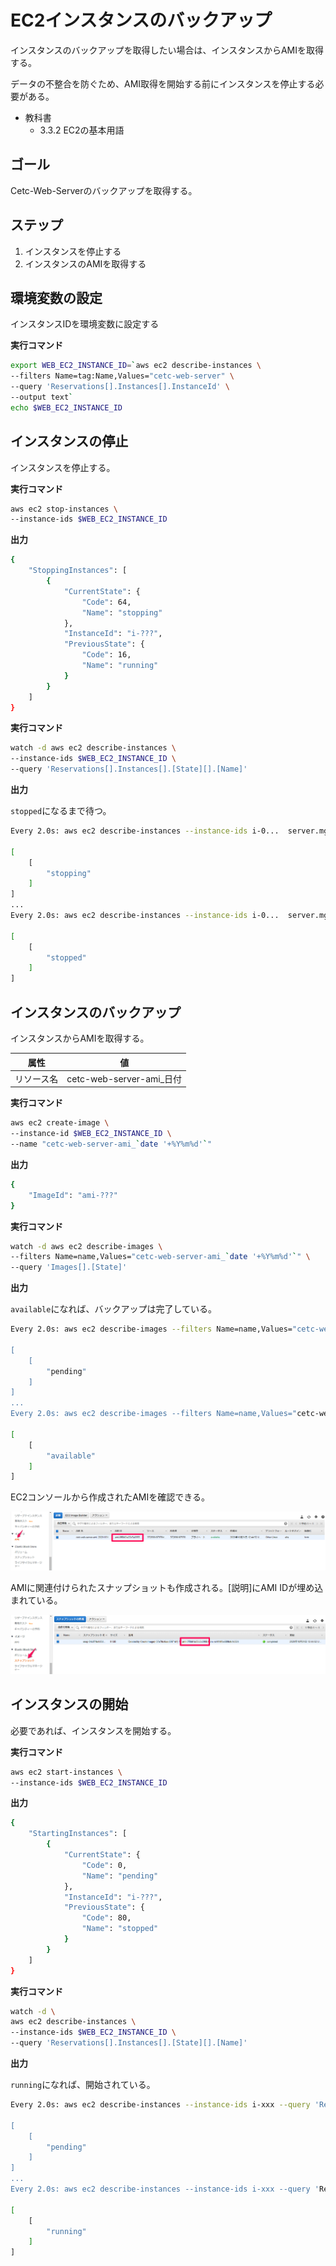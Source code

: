 # EC2インスタンスのバックアップ

インスタンスのバックアップを取得したい場合は、インスタンスからAMIを取得する。

データの不整合を防ぐため、AMI取得を開始する前にインスタンスを停止する必要がある。

- 教科書
    - 3.3.2 EC2の基本用語

## ゴール
Cetc-Web-Serverのバックアップを取得する。

## ステップ
1. インスタンスを停止する
2. インスタンスのAMIを取得する

## 環境変数の設定

インスタンスIDを環境変数に設定する

**実行コマンド**
```bash
export WEB_EC2_INSTANCE_ID=`aws ec2 describe-instances \
--filters Name=tag:Name,Values="cetc-web-server" \
--query 'Reservations[].Instances[].InstanceId' \
--output text`
echo $WEB_EC2_INSTANCE_ID
```
## インスタンスの停止

インスタンスを停止する。

**実行コマンド**

```bash
aws ec2 stop-instances \
--instance-ids $WEB_EC2_INSTANCE_ID
```
**出力**

```bash
{
    "StoppingInstances": [
        {
            "CurrentState": {
                "Code": 64,
                "Name": "stopping"
            },
            "InstanceId": "i-???",
            "PreviousState": {
                "Code": 16,
                "Name": "running"
            }
        }
    ]
}
```

**実行コマンド**
```bash
watch -d aws ec2 describe-instances \
--instance-ids $WEB_EC2_INSTANCE_ID \
--query 'Reservations[].Instances[].[State][].[Name]'
```
**出力**

`stopped`になるまで待つ。

```bash
Every 2.0s: aws ec2 describe-instances --instance-ids i-0...  server.mgt.local: Sun Jun 21 17:58:33 2020

[
    [
        "stopping"
    ]
]
...
Every 2.0s: aws ec2 describe-instances --instance-ids i-0...  server.mgt.local: Sun Jun 21 17:58:55 2020

[
    [
        "stopped"
    ]
]
```
## インスタンスのバックアップ
インスタンスからAMIを取得する。

| 属性       | 値                  |
| ---------- | ------------------- |
| リソース名 | cetc-web-server-ami_日付 |

**実行コマンド**
```bash
aws ec2 create-image \
--instance-id $WEB_EC2_INSTANCE_ID \
--name "cetc-web-server-ami_`date '+%Y%m%d'`"
```
**出力**
```bash
{
    "ImageId": "ami-???"
}
```

**実行コマンド**

```bash
watch -d aws ec2 describe-images \
--filters Name=name,Values="cetc-web-server-ami_`date '+%Y%m%d'`" \
--query 'Images[].[State]'
```
**出力**

`available`になれば、バックアップは完了している。

```bash
Every 2.0s: aws ec2 describe-images --filters Name=name,Values="cetc-web-server-ami_20201... Sun Jun 21 18:09:54 2020

[
    [
        "pending"
    ]
]
...
Every 2.0s: aws ec2 describe-images --filters Name=name,Values="cetc-web-server-ami_20201... Sun Jun 21 18:09:59 2020

[
    [
        "available"
    ]
]
```

EC2コンソールから作成されたAMIを確認できる。

![image-20201031130312036](backup_ec2_instance/image-20201031130312036.png)

AMIに関連付けられたスナップショットも作成される。[説明]にAMI IDが埋め込まれている。

![image-20201031130433584](backup_ec2_instance/image-20201031130433584.png)

## インスタンスの開始

必要であれば、インスタンスを開始する。

**実行コマンド**
```bash
aws ec2 start-instances \
--instance-ids $WEB_EC2_INSTANCE_ID
```

**出力**
```bash
{
    "StartingInstances": [
        {
            "CurrentState": {
                "Code": 0,
                "Name": "pending"
            },
            "InstanceId": "i-???",
            "PreviousState": {
                "Code": 80,
                "Name": "stopped"
            }
        }
    ]
}
```

**実行コマンド**
```bash
watch -d \
aws ec2 describe-instances \
--instance-ids $WEB_EC2_INSTANCE_ID \
--query 'Reservations[].Instances[].[State][].[Name]'
```

**出力**

`running`になれば、開始されている。

```bash
Every 2.0s: aws ec2 describe-instances --instance-ids i-xxx --query 'Reserv... Sun Jun 21 17:59:31 2020

[
    [
        "pending"
    ]
]
...
Every 2.0s: aws ec2 describe-instances --instance-ids i-xxx --query 'Reserv... Sun Jun 21 17:59:36 2020

[
    [
        "running"
    ]
]
```
